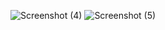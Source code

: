 ![Screenshot (4)](https://github.com/user-attachments/assets/d4915fc0-aa57-494f-bce6-9e99bb446b00)
![Screenshot (5)](https://github.com/user-attachments/assets/6c74de2a-1124-4ef9-865c-282e0c032095)
